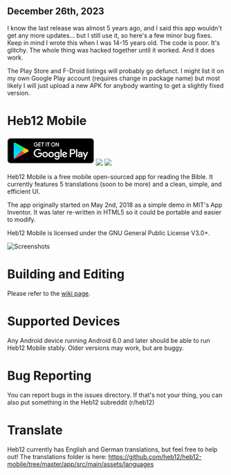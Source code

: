 ## December 26th, 2023
I know the last release was almost 5 years ago, and I said this app wouldn't get any more updates... but I still use it,
so here's a few minor bug fixes. Keep in mind I wrote this when I was 14-15 years old. The code is poor. It's glitchy.
The whole thing was hacked together until it worked. And it does work.

The Play Store and F-Droid listings will probably go defunct. I might list it on my own Google Play account (requires change in package name)
but most likely I will just upload a new APK for anybody wanting to get a slightly fixed version.

# Heb12 Mobile
[![](https://github.com/heb12/heb12.github.io/blob/master/mobile/playstore.png?raw=true)](https://play.google.com/store/apps/details?id=com.heb12.heb12)
[![](https://heb12.ml/mobile/amazon2.png)](https://www.amazon.com/pufflegamerz-Heb12-Bible/dp/B07SDL9VSR/ref=sr_1_1?keywords=heb12&qid=1558971521&s=gateway&sr=8-1)
[![](https://gitlab.com/fdroid/artwork/raw/c0896bd7ac2b4c1578fba4a943dd90c12d0d5426/fdroid-logo-2015/available-on-fdroid.svg)](https://f-droid.org/packages/com.heb12.heb12/)

Heb12 Mobile is a free mobile open-sourced app for reading the Bible. It currently features 5 translations (soon to be more) and a clean, simple, and efficient UI.

The app originally started on May 2nd, 2018 as a simple demo in MIT's App Inventor. It was later re-written in HTML5 so it could be portable and easier to modify.

Heb12 Mobile is licensed under the GNU General Public License V3.0+.

![Screenshots](https://raw.githubusercontent.com/heb12/heb12-mobile/master/screenshots.png)
# Building and Editing
Please refer to the [wiki page](https://github.com/heb12/heb12-mobile/wiki/Development).

# Supported Devices
Any Android device running Android 6.0 and later should be able to run Heb12 Mobile stably. Older versions may work, but are buggy.

# Bug Reporting
You can report bugs in the issues directory. If that's not your thing, you can also put something in the Heb12 subreddit (r/heb12)

# Translate
Heb12 currently has English and German translations, but feel free to help out! The translations folder is here: https://github.com/heb12/heb12-mobile/tree/master/app/src/main/assets/languages
